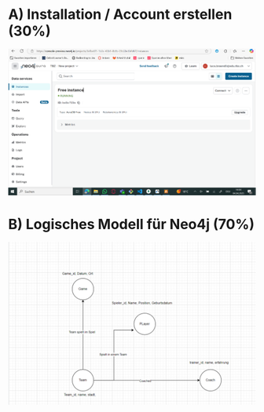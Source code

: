 # A) Installation / Account erstellen (30%)
![](Unbenannt.png)
# B) Logisches Modell für Neo4j (70%)
![](Graph.png)

